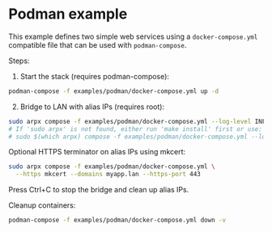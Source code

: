 # Podman example

This example defines two simple web services using a `docker-compose.yml` compatible file
that can be used with `podman-compose`.

Steps:

1. Start the stack (requires podman-compose):

```bash
podman-compose -f examples/podman/docker-compose.yml up -d
```

2. Bridge to LAN with alias IPs (requires root):

```bash
sudo arpx compose -f examples/podman/docker-compose.yml --log-level INFO
# If 'sudo arpx' is not found, either run 'make install' first or use:
# sudo $(which arpx) compose -f examples/podman/docker-compose.yml --log-level INFO
```

Optional HTTPS terminator on alias IPs using mkcert:

```bash
sudo arpx compose -f examples/podman/docker-compose.yml \
  --https mkcert --domains myapp.lan --https-port 443
```

Press Ctrl+C to stop the bridge and clean up alias IPs.

Cleanup containers:

```bash
podman-compose -f examples/podman/docker-compose.yml down -v
```
